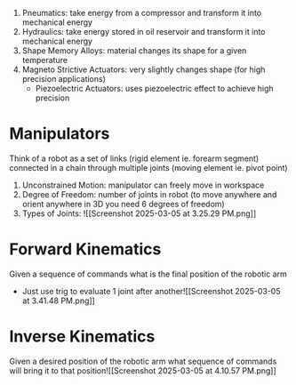 1. Pneumatics: take energy from a compressor and transform it into mechanical energy
2. Hydraulics: take energy stored in oil reservoir and transform it into mechanical energy
3. Shape Memory Alloys: material changes its shape for a given temperature
4. Magneto Strictive Actuators: very slightly changes shape (for high precision applications)
	- Piezoelectric Actuators: uses piezoelectric effect to achieve high precision
# Manipulators
Think of a robot as a set of links (rigid element ie. forearm segment) connected in a chain through multiple joints (moving element ie. pivot point)
1. Unconstrained Motion: manipulator can freely move in workspace
2. Degree of Freedom: number of joints in robot (to move anywhere and orient anywhere in 3D you need 6 degrees of freedom)
3. Types of Joints: ![[Screenshot 2025-03-05 at 3.25.29 PM.png]]
# Forward Kinematics
Given a sequence of commands what is the final position of the robotic arm
- Just use trig to evaluate 1 joint after another![[Screenshot 2025-03-05 at 3.41.48 PM.png]]
# Inverse Kinematics
Given a desired position of the robotic arm what sequence of commands will bring it to that position![[Screenshot 2025-03-05 at 4.10.57 PM.png]]
